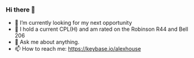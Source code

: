 ### Hi there 👋

- 🔭 I’m currently looking for my next opportunity
- 🚁 I hold a current CPL(H) and am rated on the Robinson R44 and Bell 206
- 💬 Ask me about anything.
- 📫 How to reach me: https://keybase.io/alexhouse

<!--
**alexhouse/alexhouse** is a ✨ _special_ ✨ repository because its `README.md` (this file) appears on your GitHub profile.

Here are some ideas to get you started:

- 🔭 I’m currently working on ...
- 🌱 I’m currently learning ...
- 👯 I’m looking to collaborate on ...
- 🤔 I’m looking for help with ...
- 💬 Ask me about ...
- 📫 How to reach me: ...
- 😄 Pronouns: ...
- ⚡ Fun fact: ...
-->
